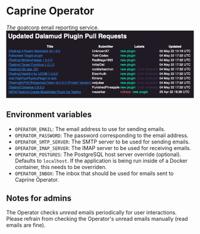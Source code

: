# Caprine Operator
*The* goatcorp email reporting service.
![](assets/email.png)

## Environment variables
* `OPERATOR_EMAIL`: The email address to use for sending emails.
* `OPERATOR_PASSWORD`: The password corresponding to the email address.
* `OPERATOR_SMTP_SERVER`: The SMTP server to be used for sending emails.
* `OPERATOR_IMAP_SERVER`: The IMAP server to be used for receiving emails.
* `OPERATOR_POSTGRES`: The PostgreSQL host server override (optional). Defaults to `localhost`. If the application is being run inside of a Docker container, this needs to be overriden.
* `OPERATOR_INBOX`: The inbox that should be used for emails sent to Caprine Operator.

## Notes for admins
The Operator checks *unread* emails periodically for user interactions. Please refrain from checking the Operator's unread emails manually (read emails are fine).
